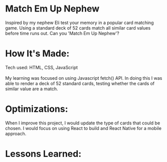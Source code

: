 <div id="header" >
 <h1  class="heading-element" dir="auto">Match Em Up Nephew</h1>
 Inspired by my nephew Eli test your memory in a popular card matching game. Using a standard deck of 52 cards match all similar card values before time runs out. Can you 'Match Em Up Nephew'?
</div>

<div id="header" >
 <h1 class="heading-element" dir="auto">How It's Made:</h1>
 Tech used: HTML, CSS, JavaScript <br/><br/>
  My learning was focused on using Javascript fetch() API. In doing this I was able to render a deck of 52 standard cards,
  testing whether the cards of similar value are a match.
</div>


<div id="header" >
 <h1 class="heading-element" dir="auto">Optimizations:</h1>
  When I improve this project, I would update the type of cards that could be chosen. I would focus on using React to build and React Native for a mobile approach.
</div>

<div id="header">
 <h1 class="heading-element" dir="auto">Lessons Learned:</h1>
  
</div>
